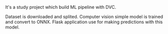 It's a study project which build ML pipeline with DVC.


Dataset is downloaded and splited. Computer vision simple model is trained and convert to ONNX. Flask application use for making predictions with this model.
